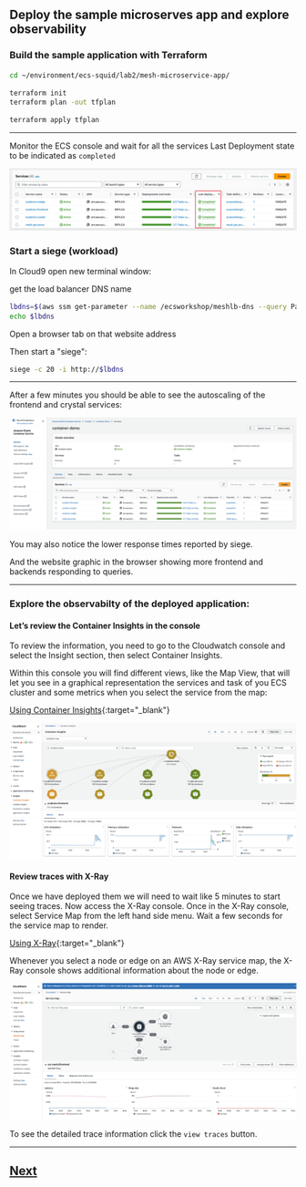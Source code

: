 ## Deploy the sample microserves app and explore observability

### Build the sample application with Terraform

```bash
cd ~/environment/ecs-squid/lab2/mesh-microservice-app/
```

```bash
terraform init
terraform plan -out tfplan
```

```bash
terraform apply tfplan
```


----

Monitor the ECS console and wait for all the services Last Deployment state to be indicated as  `completed`

![completed](./static/images/ecs-completed.png)


### Start a siege (workload)

In Cloud9 open new terminal window:

get the load balancer DNS name

```bash
lbdns=$(aws ssm get-parameter --name /ecsworkshop/meshlb-dns --query Parameter.Value --output text)
echo $lbdns
```

Open a browser tab on that website address

Then start a "siege":

```bash
siege -c 20 -i http://$lbdns
```

----

After a few minutes you should be able to see the autoscaling of the frontend and crystal services:

![fleet](./static/images/autoscale1.png)

You may also notice the lower response times reported by siege.

And the website graphic in the browser showing more frontend and backends responding to queries.


----

### Explore the observabilty of the deployed application:


#### Let’s review the Container Insights in the console

To review the information, you need to go to the Cloudwatch console and select the Insight section, then select Container Insights.

Within this console you will find different views, like the Map View, that will let you see in a graphical representation the services and task of you ECS cluster and some metrics when you select the service from the map:

[Using Container Insights](https://eu-west-1.console.aws.amazon.com/cloudwatch/home?region=eu-west-1#container-insights:infrastructure/map){:target="_blank"}

![fleet](./static/images/cw1.png)

#### Review traces with X-Ray


Once we have deployed them we will need to wait like 5 minutes to start seeing traces. Now access the X-Ray console. Once in the X-Ray console, select Service Map from the left hand side menu. Wait a few seconds for the service map to render.

[Using X-Ray](https://eu-west-1.console.aws.amazon.com/cloudwatch/home?region=eu-west-1#xray:service-map/map){:target="_blank"}

Whenever you select a node or edge on an AWS X-Ray service map, the X-Ray console shows additional information about the node or edge.

![fleet](./static/images/xray1.png)


To see the detailed trace information click the `view traces` button.

----




## [Next](./LAB-3.md)

